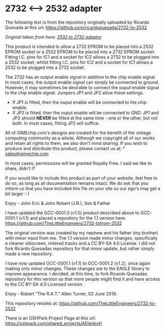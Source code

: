 # 2732 <--> 2532 adapter
The following text is from the repository originally uploaded by Ricardo Quesada at this url: https://github.com/ricardoquesada/2732-to-2532

_Original taken from here: [2532 to 2732 adaptor](http://www.neoncluster.com/aamber_pegasus/Blog/Entries/2010/5/5_2532_to_2732_and_visa_versa_adaptor..html)_

This product is intended to allow a 2732 EPROM to be placed into  a 2532 EPROM socket or a 2532 EPROM to  be  placed  into a 2732 EPROM socket. Fitting I.C. pins for IC1 and a socket for IC2 allows a 2732 to be plugged into a 2532 socket, whilst fitting I.C. pins for IC2 and a socket for IC1 allows a 2532 to be plugged  into a 2732 socket.

The 2732 has an output enable signal in addition to the chip enable signal. In most cases, the output enable signal can simply be connected to ground. However, it may sometimes be desirable to connect the ouput enable signal to the chip enable signal.
Jumpers JP1 and JP2 allow these settings.
* If JP1 is fitted, then the ouput enable will be connected to the chip enable.
* If JP2 is  fitted,  then  the  ouput enable will be connected to  GND.
JP1  and  JP2  should __NEVER__  be fitted at the same time - one  or the other, but not both. In  most cases, fitting JP2 will  suffice.

All of  GIMEchip.com's designs are created for the benefit of the vintage computing community as a whole. Although we copyright all of our works and retain all rights to them,  we also  don't mind  sharing. If you wish to produce and distribute this product, please contact us at: * sales@gimechip.com

In most cases, permissions will be granted Royalty Free. I said we like to share, didn't I?

If you would like to include this product as part of your  website, feel free to do so,  as  long  as all documentation remains intact.
We do ask that you inform us that you have included  this  file  on your site so our ego's may get  a bit larger :-)

Enjoy - John Eric & John Robert (J.R.), Son & Father

I have updated the GCC-0001.0 (v1.0) product described above to GCC-0001.1 (v1.1) and placed a repository for the 1.1 version here: https://github.com/TheLittleEngineers/2732-tofrom-2532

The original version was created by my nephew and his father (my brother) with minor input from me. The 1.1 version made minor changes, specifically a cleaner silkscreen, mitered tracks and a CC BY-SA 4.0 License. I did not fork Ricardo Quesadas repository for that minor update, but rather simply made a new repository.

I have now updated GCC-0001.1 (v1.1) to GCC-0001.2 (v1.2), once again making only minor changes. These changes are to the EAGLE library to improve appearance. I decided, at this time, to fork Ricardo Quesadas repository for this version so that more people might find it and have access to the CC BY-SA 4.0 Licensed version.

Enjoy - Robert "The R.A.T." Allen Turner, 02 June 2019.

This repository resides at: https://github.com/TheLittleEngineers/2732-to-2532

There is an OSHPark Project Page at this url: https://oshpark.com/shared_projects/AEIenkvH


